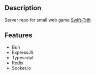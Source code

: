 ## Description

Server repo for small web game [Swift-Trift](https://swift-trift.com/)

## Features

- Bun
- ExpressJS
- Typescript
- Redis
- Socket.io
